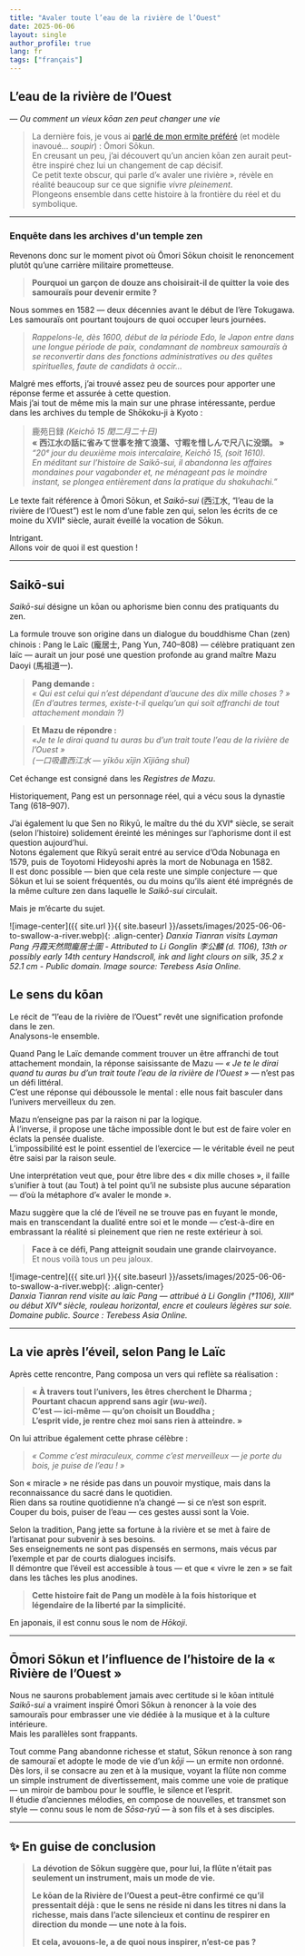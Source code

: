 ```yaml
---
title: "Avaler toute l’eau de la rivière de l’Ouest"
date: 2025-06-06
layout: single
author_profile: true
lang: fr
tags: ["français"]
---
```


## L’eau de la rivière de l’Ouest  
*— Ou comment un vieux kōan zen peut changer une vie*

> La dernière fois, je vous ai [parlé de mon ermite préféré](/omori-sokun-biographie/) (et modèle inavoué… *soupir*) : Ōmori Sōkun.    
> En creusant un peu, j’ai découvert qu’un ancien kōan zen aurait peut-être inspiré chez lui un changement de cap décisif.  
> Ce petit texte obscur, qui parle d’« avaler une rivière », révèle en réalité beaucoup sur ce que signifie *vivre pleinement*.  
> Plongeons ensemble dans cette histoire à la frontière du réel et du symbolique.

---

### Enquête dans les archives d'un temple zen
 
Revenons donc sur le moment pivot où Ōmori Sōkun choisit le renoncement plutôt qu’une carrière militaire prometteuse.

> **Pourquoi un garçon de douze ans choisirait-il de quitter la voie des samouraïs pour devenir ermite ?**

Nous sommes en 1582 — deux décennies avant le début de l’ère Tokugawa. Les samouraïs ont pourtant toujours de quoi occuper leurs journées.

> *Rappelons-le, dès 1600, début de la période Edo, le Japon entre dans une longue période de paix, condamnant de nombreux samouraïs à se reconvertir dans des fonctions administratives ou des quêtes spirituelles, faute de candidats à occir…*

Malgré mes efforts, j’ai trouvé assez peu de sources pour apporter une réponse ferme et assurée à cette question.  
Mais j’ai tout de même mis la main sur une phrase intéressante, perdue dans les archives du temple de Shōkoku-ji à Kyoto :

> 鹿苑日録 *(Keichō 15 閏二月二十日)*  
> **« 西江水の話に省みて世事を捨て浪蕩、寸暇を惜しんで尺八に没頭。 »**  
> *“20ᵉ jour du deuxième mois intercalaire, Keichō 15, (soit 1610).*  
> *En méditant sur l’histoire de Saikō-sui, il abandonna les affaires mondaines pour vagabonder et, ne ménageant pas le moindre instant, se plongea entièrement dans la pratique du shakuhachi.”*

Le texte fait référence à Ōmori Sōkun, et *Saikō-sui* (西江水, “l’eau de la rivière de l’Ouest”) est le nom d’une fable zen qui, selon les écrits de ce moine du XVIIᵉ siècle, aurait éveillé la vocation de Sōkun.

Intrigant.  
Allons voir de quoi il est question !

---

## Saikō-sui

*Saikō-sui* désigne un kōan ou aphorisme bien connu des pratiquants du zen.

La formule trouve son origine dans un dialogue du bouddhisme Chan (zen) chinois : Pang le Laïc (龐居士, Pang Yun, 740–808) — célèbre pratiquant zen laïc — aurait un jour posé une question profonde au grand maître Mazu Daoyi (馬祖道一).

> **Pang demande :**  
> *« Qui est celui qui n’est dépendant d’aucune des dix mille choses ? »*  
> *(En d’autres termes, existe-t-il quelqu’un qui soit affranchi de tout attachement mondain ?)*

> **Et Mazu de répondre :**  
> *«Je te le dirai quand tu auras bu d’un trait toute l’eau de la rivière de l’Ouest »*  
> *(一口吸盡西江水 — yīkǒu xījìn Xījiāng shuǐ)*

Cet échange est consigné dans les *Registres de Mazu*.

Historiquement, Pang est un personnage réel, qui a vécu sous la dynastie Tang (618–907).

J’ai également lu que Sen no Rikyū, le maître du thé du XVIᵉ siècle, se serait (selon l’histoire) solidement éreinté les méninges sur l’aphorisme dont il est question aujourd’hui.  
Notons également que Rikyū serait entré au service d’Oda Nobunaga en 1579, puis de Toyotomi Hideyoshi après la mort de Nobunaga en 1582.  
Il est donc possible — bien que cela reste une simple conjecture — que Sōkun et lui se soient fréquentés, ou du moins qu’ils aient été imprégnés de la même culture zen dans laquelle le *Saikō-sui* circulait.

Mais je m’écarte du sujet.

![image-center]({{ site.url }}{{ site.baseurl }}/assets/images/2025-06-06-to-swallow-a-river.webp){: .align-center}
*Danxia Tianran visits Layman Pang 丹霞天然問龐居士圖 - Attributed to Li Gonglin 李公麟 (d. 1106), 13th or possibly early 14th century
Handscroll, ink and light clours on silk, 35.2 x 52.1 cm - Public domain.
Image source: Terebess Asia Online.*

## Le sens du kōan

Le récit de “l’eau de la rivière de l’Ouest” revêt une signification profonde dans le zen.  
Analysons-le ensemble.

Quand Pang le Laïc demande comment trouver un être affranchi de tout attachement mondain, la réponse saisissante de Mazu — *« Je te le dirai quand tu auras bu d’un trait toute l’eau de la rivière de l’Ouest »* — n’est pas un défi littéral.  
C’est une réponse qui déboussole le mental : elle nous fait basculer dans l’univers merveilleux du zen.

Mazu n’enseigne pas par la raison ni par la logique.  
À l’inverse, il propose une tâche impossible dont le but est de faire voler en éclats la pensée dualiste.  
L’impossibilité est le point essentiel de l’exercice — le véritable éveil ne peut être saisi par la raison seule.

Une interprétation veut que, pour être libre des « dix mille choses », il faille s’unifier à tout (au Tout) à tel point qu’il ne subsiste plus aucune séparation — d’où la métaphore d’« avaler le monde ».

Mazu suggère que la clé de l’éveil ne se trouve pas en fuyant le monde, mais en transcendant la dualité entre soi et le monde — c’est-à-dire en embrassant la réalité si pleinement que rien ne reste extérieur à soi.

> **Face à ce défi, Pang atteignit soudain une grande clairvoyance.** <br/>
Et nous voilà tous un peu jaloux.

![image-centre]({{ site.url }}{{ site.baseurl }}/assets/images/2025-06-06-to-swallow-a-river.webp){: .align-center}  
*Danxia Tianran rend visite au laïc Pang — attribué à Li Gonglin (†1106), XIIIᵉ ou début XIVᵉ siècle, rouleau horizontal, encre et couleurs légères sur soie. Domaine public. Source : Terebess Asia Online.*

---

## La vie après l’éveil, selon Pang le Laïc

Après cette rencontre, Pang composa un vers qui reflète sa réalisation :

> **« À travers tout l’univers, les êtres cherchent le Dharma ;  
> Pourtant chacun apprend sans agir (*wu-wei*).  
> C’est — ici-même — qu’on choisit un Bouddha ;  
> L’esprit vide, je rentre chez moi sans rien à atteindre. »**

On lui attribue également cette phrase célèbre :

> *« Comme c’est miraculeux, comme c’est merveilleux — je porte du bois, je puise de l’eau ! »*

Son « miracle » ne réside pas dans un pouvoir mystique, mais dans la reconnaissance du sacré dans le quotidien.  
Rien dans sa routine quotidienne n’a changé — si ce n’est son esprit.  
Couper du bois, puiser de l’eau — ces gestes aussi sont la Voie.

Selon la tradition, Pang jette sa fortune à la rivière et se met à faire de l’artisanat pour subvenir à ses besoins.  
Ses enseignements ne sont pas dispensés en sermons, mais vécus par l’exemple et par de courts dialogues incisifs.  
Il démontre que l’éveil est accessible à tous — et que « vivre le zen » se fait dans les tâches les plus anodines.

> **Cette histoire fait de Pang un modèle à la fois historique et légendaire de la liberté par la simplicité.** <br/>

En japonais, il est connu sous le nom de *Hōkoji*.

---

## Ōmori Sōkun et l’influence de l’histoire de la « Rivière de l’Ouest »

Nous ne saurons probablement jamais avec certitude si le kōan intitulé *Saikō-sui* a vraiment inspiré Ōmori Sōkun à renoncer à la voie des samouraïs pour embrasser une vie dédiée à la musique et à la culture intérieure.  
Mais les parallèles sont frappants.

Tout comme Pang abandonne richesse et statut, Sōkun renonce à son rang de samouraï et adopte le mode de vie d’un *kōji* — un ermite non ordonné.  
Dès lors, il se consacre au zen et à la musique, voyant la flûte non comme un simple instrument de divertissement, mais comme une voie de pratique — un miroir de bambou pour le souffle, le silence et l’esprit.  
Il étudie d’anciennes mélodies, en compose de nouvelles, et transmet son style — connu sous le nom de *Sōsa-ryū* — à son fils et à ses disciples.

---

## ✨ En guise de conclusion

> **La dévotion de Sōkun suggère que, pour lui, la flûte n’était pas seulement un instrument, mais un mode de vie.**  
>  
> **Le kōan de la Rivière de l’Ouest a peut-être confirmé ce qu’il pressentait déjà : que le sens ne réside ni dans les titres ni dans la richesse, mais dans l’acte silencieux et continu de respirer en direction du monde — une note à la fois.**  
>  
> **Et cela, avouons-le, a de quoi nous inspirer, n’est-ce pas ?**
